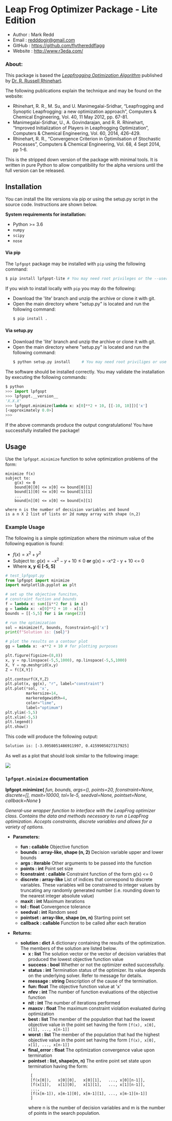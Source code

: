 # Leap Frog Optimizer Package - Lite Edition

- Author  : Mark Redd
- Email   : redddogjr@gmail.com
- GitHub  : https://github.com/flythereddflagg
- Website : http://www.r3eda.com/

### About:

This package is based the 
<em><a href="http://www.r3eda.com/leapfrogging-optimization-algorithm/">Leapfrogging Optimization 
Algorithm</a></em>
published by 
<a href="http://www.r3eda.com/about-russ/">Dr. R. Russell Rhinehart</a>.

The following publications explain the technique and may be found on the website:
  - Rhinehart, R. R., M. Su, and U. Manimegalai-Sridhar,
    “Leapfrogging and Synoptic Leapfrogging: a new optimization approach”,
    Computers & Chemical Engineering, Vol. 40, 11 May 2012, pp. 67-81.
  - Manimegalai-Sridhar, U., A. Govindarajan, and R. R. Rhinehart,
    “Improved Initialization of Players in Leapfrogging Optimization”,
    Computers & Chemical Engineering, Vol. 60, 2014, 426-429.
  - Rhinehart, R. R.,
    “Convergence Criterion in Optimilsation of Stochastic Processes”,
    Computers & Chemical Engineering, Vol. 68, 4 Sept 2014, pp 1-6.

This is the stripped down version of the package with minimal tools. It is written in pure Python to allow compatibility
for the alpha versions until the full version can be released.

## Installation 

You can install the lite versions via pip or using the setup.py script in the source code. Instructions are shown below.

**System requirements for installation:**

 - Python >= 3.6
 - `numpy`
 - `scipy`
 - `nose`

#### Via pip

The `lpfgopt` package may be installed with `pip` using the following command:

```bash
$ pip install lpfgopt-lite # You may need root privileges or the --user tag
```

If you wish to install locally with `pip` you may do the following:
- Download the 'lite' branch and unzip the archive or clone it with git.
- Open the main directory where "setup.py" is located and run the following command:
  ```bash
  $ pip install .
  ```
#### Via setup.py
- Download the 'lite' branch and unzip the archive or clone it with git.
- Open the main directory where "setup.py" is located and run the following command:
  ```bash
  $ python setup.py install     # You may need root priviliges or use the --user tag
  ```
The software should be installed correctly. You may validate the installation by executing the following commands:
```python
$ python
>>> import lpfgopt
>>> lpfgopt.__version__
'X.X.X'
>>> lpfgopt.minimize(lambda x: x[0]**2 + 10, [[-10, 10]])['x']
[<approximately 0.0>]
>>>
```
If the above commands produce the output congratulations! You have successfully installed the package!
## Usage
Use the `lpfgopt.minimize` function to solve optimization problems of the form:
```
minimize f(x)
subject to:
	g(x) <= 0
	bound[0][0] <= x[0] <= bound[0][1]
	bound[1][0] <= x[0] <= bound[1][1]
	...
	bound[n][0] <= x[0] <= bound[n][1]

where n is the number of decsision variables and bound
is a n X 2 list of lists or 2d numpy array with shape (n,2)
```
### Example Usage
The following is a simple optimization where the minimum value of the following equation is found:  
 - $f(x) = x^2+y^2$
 - Subject to: $g(x) = -x^2 - y + 10 \le 0$ **or** g(x) = -x^2 - y + 10 <= 0
 - Where **x, y &#8712; [-5, 5]**
```python
# test_lpfgopt.py
from lpfgopt import minimize
import matplotlib.pyplot as plt

# set up the objective funciton, 
# constraint fuction and bounds
f = lambda x: sum([i**2 for i in x])
g = lambda x: -x[0]**2 + 10 - x[1] 
bounds = [[-5,5] for i in range(2)]

# run the optimization
sol = minimize(f, bounds, fconstraint=g)['x']
print(f"Solution is: {sol}")

# plot the results on a contour plot
gg = lambda x: -x**2 + 10 # for plotting purposes

plt.figure(figsize=(8,8))
x, y = np.linspace(-5,5,1000), np.linspace(-5,5,1000)
X, Y = np.meshgrid(x,y)
Z = f([X,Y])

plt.contourf(X,Y,Z)
plt.plot(x, gg(x), "r", label="constraint")
plt.plot(*sol, 'x', 
         markersize=14, 
         markeredgewidth=4, 
         color="lime", 
         label="optimum")
plt.ylim(-5,5)
plt.xlim(-5,5)
plt.legend()
plt.show()
```
This code will produce the following output:
```bash
Solution is: [-3.0958051486911997, 0.4159905027317925]
```
As well as a plot that should look similar to the following image:

![](./docs/media/sample_opt.png)

### `lpfgopt.minimize` documentation

**lpfgopt.minimize(** *fun, bounds, args=(), points=20, fconstraint=None, discrete=[], maxit=10000, tol=1e-5, seedval=None, pointset=None, callback=None* **)**

*General-use wrapper function to interface with the LeapFrog optimizer class.*
*Contains the data and methods necessary to run a LeapFrog optimization.*
*Accepts constraints, discrete variables and allows for a variety of options.*

- **Parameters:**        
  - **fun : callable** Objective function 
  - **bounds : array-like, shape (n, 2)** Decision variable upper and lower bounds
  - **args : iterable** Other arguments to be passed 
  into the function
  - **points : int** Point set size
  - **fconstraint : callable** Constraint function of the form g(x) <= 0
  - **discrete : array-like** List of indices that correspond to 
  discrete variables. These variables
  will be constrained to integer values
  by truncating any randomly generated
  number (i.e. rounding down to the 
  nearest integer absolute value)
  - **maxit : int** Maximum iterations
  - **tol : float** Convergence tolerance
  - **seedval : int** Random seed
  - **pointset : array-like, shape (m, n)** Starting point set
  - **callback : callable** Function to be called after each iteration
  
- **Returns:**
  
  - **solution : dict** A dictionary containing the results of the optimization.
       The members of the solution are listed below.
       - **x : list** 
         The solution vector or the vector of 
         decision variables that produced the lowest 
         objective function value
       - **success : bool**
         Whether or not the optimizer exited successfully.
       - **status : int**
         Termination status of the optimizer. Its value 
         depends on the underlying solver. Refer to 
         message for details.
       - **message : string**
         Description of the cause of the termination.
       - **fun: float**
         The objective function value at 'x'
       - **nfev : int**
         The number of function evaluations of the objective
         function
       - **nit : int**
         The number of iterations performed
       - **maxcv : float**
         The maximum constraint violation evaluated during
         optimization
       - **best : list** 
         The member of the population that had the lowest
         objective value in the point set having the form
         `[f(x), x[0], x[1], ..., x[n-1]]`
       - **worst : list**
         The member of the population that had the highest
         objective value in the point set having the form
         `[f(x), x[0], x[1], ..., x[n-1]]`
       - **final_error : float**
         The optimization convergence value upon termination
       - **pointset :  list, shape(m, n)** The entire point set state upon termination having 
         the form:
         ```
          [
          [f(x[0]),   x[0][0],   x[0][1],   ..., x[0][n-1]],
          [f(x[1]),   x[1][0],   x[1][1],   ..., x[1][n-1]],
          ...,
          [f(x[m-1]), x[m-1][0], x[m-1][1], ..., x[m-1][n-1]]
          ]
         ```
         where n is the number of decision variables and m 
          is the number of points in the search population.

